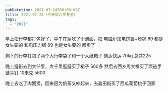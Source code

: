 ```yaml
---
pubDatetime: 2021-07-24T00:00:00Z
title: 2021-07-24（今天周六买黄金）
tags:
  - "2021"
---
```


早上把行李都打包好了，中午在家吃了个泡面，把
电磁炉加电饼铛+炒锅 69 都是女生要的
和电压力锅 89  也是女生要的 都卖了

剩下的行李打包了两个大行李袋子和一个大纸箱子
韵达快运 70kg 总共225

晚上逛街去到大仟里，大千里逛逛买了裙子 500多
然后去西乡周大福买了项链手链耳钉  10来克  5600

晚上去吃了肉蟹煲，回来因为奶茶又吵起来，去盐田街买了西瓜葡萄桃子回家

